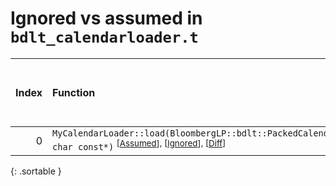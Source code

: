 # Ignored vs assumed in `bdlt_calendarloader.t`

<script src="../sorttable.js"></script>

|   Index | Function                                                                                                                                                   |   Difference in number of lines |   Function size difference in bytes |   Number of lines in assumed build | Number of bytes in assumed build   |   Number of lines in ignored build | Number of bytes in ignored build   |
|--------:|:-----------------------------------------------------------------------------------------------------------------------------------------------------------|--------------------------------:|------------------------------------:|-----------------------------------:|:-----------------------------------|-----------------------------------:|:-----------------------------------|
|       0 | `MyCalendarLoader::load(BloombergLP::bdlt::PackedCalendar*, char const*)` <sup>\[[Assumed](0.assume.s)\], \[[Ignored](0.none.s)\], \[[Diff](0.diff.html)\] |                               3 |                                  16 |                                496 | 4,204,192                          |                                480 | 4,204,192                          |
{: .sortable }
